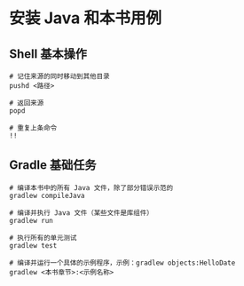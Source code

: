 # 安装 Java 和本书用例

## Shell 基本操作

```shell
# 记住来源的同时移动到其他目录
pushd <路径>

# 返回来源
popd

# 重复上条命令
!!
```

## Gradle 基础任务

```shell
# 编译本书中的所有 Java 文件，除了部分错误示范的
gradlew compileJava

# 编译并执行 Java 文件（某些文件是库组件）
gradlew run

# 执行所有的单元测试
gradlew test

# 编译并运行一个具体的示例程序，示例：gradlew objects:HelloDate
gradlew <本书章节>:<示例名称>
```
